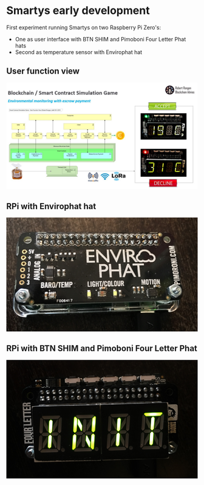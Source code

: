 # Smartys early development
First experiment running Smartys on two Raspberry Pi Zero's:
* One as user interface with BTN SHIM and Pimoboni Four Letter Phat hats
* Second as temperature sensor with Envirophat hat
## User function view
![User function view](https://github.com/robertrongen/smartys-rpi/blob/main/images/smartie.jpg)
## RPi with Envirophat hat
![User function view](https://github.com/robertrongen/smartys-rpi/blob/main/images/0-envirophat.jpg)
## RPi with BTN SHIM and Pimoboni Four Letter Phat
![User function view](https://github.com/robertrongen/smartys-rpi/blob/main/images/1a-initialize.jpg)
